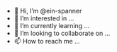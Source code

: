 - 👋 Hi, I’m @ein-spanner
- 👀 I’m interested in ...
- 🌱 I’m currently learning ...
- 💞️ I’m looking to collaborate on ...
- 📫 How to reach me ...

<!---
ein-spanner/ein-spanner is a ✨ special ✨ repository because its `README.md` (this file) appears on your GitHub profile.
You can click the Preview link to take a look at your changes.
--->
